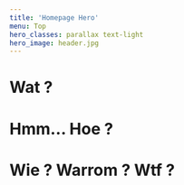 ```yaml
---
title: 'Homepage Hero'
menu: Top
hero_classes: parallax text-light
hero_image: header.jpg
---
```



# Wat ?
# Hmm… Hoe ?
# Wie ? Warrom ? Wtf ?

